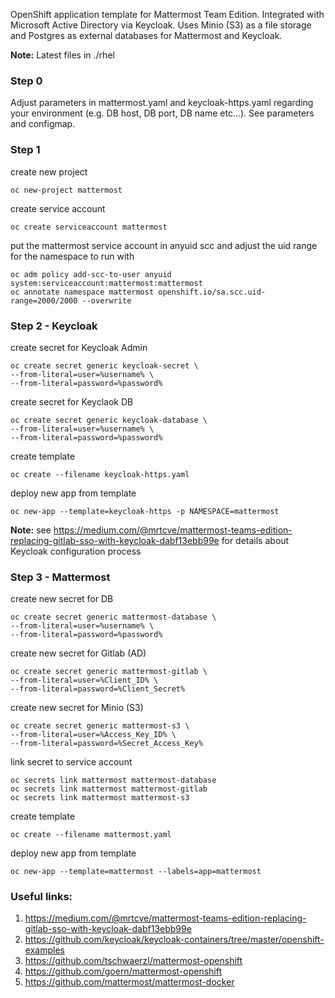 OpenShift application template for Mattermost Team Edition.
Integrated with Microsoft Active Directory via Keycloak.
Uses Minio (S3) as a file storage and Postgres as external databases for Mattermost and Keycloak.

**Note:** Latest files in ./rhel

### Step 0

Adjust parameters in mattermost.yaml and keycloak-https.yaml regarding your environment (e.g. DB host, DB port, DB name etc...). See parameters and configmap.

### Step 1

create new project
```
oc new-project mattermost
```
create service account
```
oc create serviceaccount mattermost
```
put the mattermost service account in anyuid scc and adjust the uid range for the namespace to run with
```
oc adm policy add-scc-to-user anyuid system:serviceaccount:mattermost:mattermost
oc annotate namespace mattermost openshift.io/sa.scc.uid-range=2000/2000 --overwrite
```
### Step 2 - Keycloak

create secret for Keycloak Admin
```
oc create secret generic keycloak-secret \
--from-literal=user=%username% \
--from-literal=password=%password%
```
create secret for Keyclaok DB
```
oc create secret generic keycloak-database \
--from-literal=user=%username% \
--from-literal=password=%password%
```
create template
```
oc create --filename keycloak-https.yaml
```

deploy new app from template
```
oc new-app --template=keycloak-https -p NAMESPACE=mattermost
```

**Note:** see https://medium.com/@mrtcve/mattermost-teams-edition-replacing-gitlab-sso-with-keycloak-dabf13ebb99e for details about Keycloak configuration process

### Step 3 - Mattermost

create new secret for DB
```
oc create secret generic mattermost-database \
--from-literal=user=%username% \
--from-literal=password=%password%
```
create new secret for Gitlab (AD)
```
oc create secret generic mattermost-gitlab \
--from-literal=user=%Client_ID% \
--from-literal=password=%Client_Secret%
```
create new secret for Minio (S3)
```
oc create secret generic mattermost-s3 \
--from-literal=user=%Access_Key_ID% \
--from-literal=password=%Secret_Access_Key%
```

link secret to service account
```
oc secrets link mattermost mattermost-database
oc secrets link mattermost mattermost-gitlab
oc secrets link mattermost mattermost-s3
```

create template
```
oc create --filename mattermost.yaml
```

deploy new app from template
```
oc new-app --template=mattermost --labels=app=mattermost
```

### Useful links:
1. https://medium.com/@mrtcve/mattermost-teams-edition-replacing-gitlab-sso-with-keycloak-dabf13ebb99e
2. https://github.com/keycloak/keycloak-containers/tree/master/openshift-examples
3. https://github.com/tschwaerzl/mattermost-openshift
4. https://github.com/goern/mattermost-openshift
5. https://github.com/mattermost/mattermost-docker
